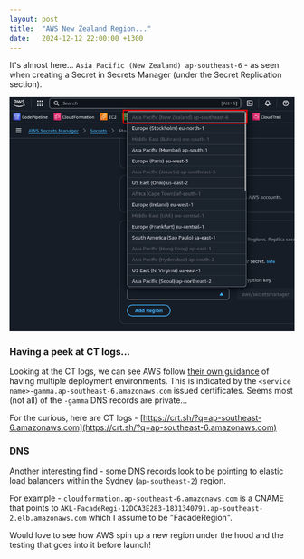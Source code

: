 ```yaml
---
layout: post
title:  "AWS New Zealand Region..."
date:   2024-12-12 22:00:00 +1300
---
```


It's almost here... `Asia Pacific (New Zealand) ap-southeast-6` - as seen when creating a Secret in Secrets Manager (under the Secret Replication section).

![cosole-screenshot](/assets/2024-12-12-aws-nz-region-console.png)


### Having a peek at CT logs...

Looking at the CT logs, we can see AWS follow [their own guidance](https://aws.amazon.com/builders-library/automating-safe-hands-off-deployments/#Test_deployments_in_pre-production_environments) of having multiple deployment environments. This is indicated by the `<service name>-gamma.ap-southeast-6.amazonaws.com` issued certificates. Seems most (not all) of the `-gamma` DNS records are private...

For the curious, here are CT logs - [https://crt.sh/?q=ap-southeast-6.amazonaws.com](https://crt.sh/?q=ap-southeast-6.amazonaws.com)


### DNS
Another interesting find - some DNS records look to be pointing to elastic load balancers within the Sydney (`ap-southeast-2`) region. 

For example - `cloudformation.ap-southeast-6.amazonaws.com` is a CNAME that points to `AKL-FacadeRegi-12DCA3E283-1831340791.ap-southeast-2.elb.amazonaws.com` which I assume to be "FacadeRegion". 

Would love to see how AWS spin up a new region under the hood and the testing that goes into it before launch!